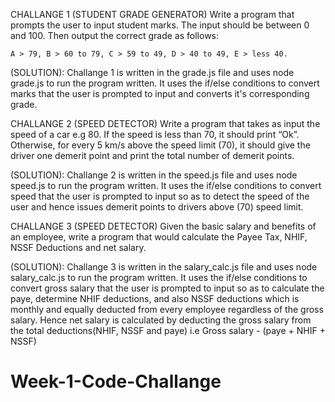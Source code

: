 <!-- WEEK 1 CODE CHALLANGE: -->

CHALLANGE 1 (STUDENT GRADE GENERATOR)
   Write a program that prompts the user to input student marks. The input should be between 0 and 100. Then output the correct grade as follows: 

    A > 79, B > 60 to 79, C > 59 to 49, D > 40 to 49, E > less 40.

(SOLUTION): 
Challange 1 is written in the grade.js file and uses node grade.js to run the program written.
It uses the if/else conditions to convert marks that the user is prompted to input and converts it's corresponding grade.


CHALLANGE 2 (SPEED DETECTOR)
    Write a program that takes as input the speed of a car e.g 80. If the speed is less than 70, it should print “Ok”. Otherwise, for every 5 km/s above the speed limit (70), it should give the driver one demerit point and print the total number of demerit points.
 
(SOLUTION): 
Challange 2 is written in the speed.js file and uses node speed.js to run the program written.
It uses the if/else conditions to convert speed that the user is prompted to input so as to detect the speed of the user and hence issues demerit points to drivers above (70) speed limit.


CHALLANGE 3 (SPEED DETECTOR)
    Given the basic salary and benefits of an employee, write a program that would calculate the Payee Tax, NHIF, NSSF Deductions and net salary. 

 (SOLUTION): 
Challange 3 is written in the salary_calc.js file and uses node salary_calc.js to run the program written.
It uses the if/else conditions to convert gross salary that the user is prompted to input so as to calculate the paye, determine NHIF deductions, and also NSSF deductions which is monthly and equally deducted from every employee regardless of the gross salary.
Hence net salary is calculated by deducting the gross salary from the total deductions(NHIF, NSSF and paye)
  i.e   Gross salary - (paye + NHIF + NSSF)


# Week-1-Code-Challange
